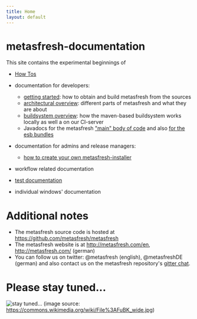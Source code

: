 ```yaml
---
title: Home
layout: default
---
```


# metasfresh-documentation

This site contains the experimental beginnings of

* [How Tos](howto_static/)
* documentation for developers:
  - [getting started](developers/EN/developer_doc_getting_started): how to obtain and build metasfresh from the sources
  - [architectural overview](developers/EN/developer_doc_metasfresh_overview): different parts of metasfresh and what they are about
  - [buildsystem overview](infrastructure/EN/CI_infrastructure): how the maven-based buildsystem works locally as well a on our CI-server
  - Javadocs for the metasfresh ["main" body of code](http://metasfresh.com/javadoc/metasfresh-master/) and also [for the esb bundles](http://metasfresh.com/javadoc/metasfresh-esb-master/)
* documentation for admins and release managers:
  - [how to create your own metasfresh-installer](admins/installer_scripts/EN/build_new_release.md)

* workflow related documentation
* [test documentation](tests_static/)
* individual windows' documentation

# Additional notes

* The metasfresh source code is hosted at https://github.com/metasfresh/metasfresh
* The metasfresh website is at http://metasfresh.com/en, http://metasfresh.com/ (german)
* You can follow us on twitter: @metasfresh (english), @metasfreshDE (german) and also contact us on the metasfresh repository's [gitter chat](https://gitter.im/metasfresh/metasfresh).



# Please stay tuned...

![stay tuned...](https://upload.wikimedia.org/wikipedia/commons/0/0b/FuBK_wide.jpg)
(image source: https://commons.wikimedia.org/wiki/File%3AFuBK_wide.jpg)
